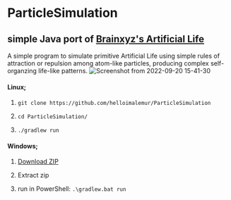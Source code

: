 # ParticleSimulation
<h2>simple Java port of <a href="https://github.com/hunar4321/particle-life">Brainxyz's Artificial Life</a></h2>

A simple program to simulate primitive Artificial Life using simple rules of attraction or repulsion among atom-like particles, producing complex self-organzing life-like patterns.
![Screenshot from 2022-09-20 15-41-30](https://user-images.githubusercontent.com/37273704/191349879-ee77b5b2-e7f7-48ed-9b7d-0c7bedc53ef5.png)




<h4>Linux;</h4>

1. ```git clone https://github.com/helloimalemur/ParticleSimulation```

2. ```cd ParticleSimulation/```

3. ```./gradlew run```

<h4>Windows;</h4>

1. <a href="https://github.com/helloimalemur/ParticleSimulation/archive/refs/heads/master.zip">Download ZIP</a>

2. Extract zip

3. run in PowerShell: ```.\gradlew.bat run```
